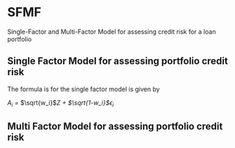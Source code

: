 # SFMF
Single-Factor and Multi-Factor Model for assessing credit risk for a loan portfolio

## Single Factor Model for assessing portfolio credit risk
The formula is for the single factor model is given by

$A_i$ = $\sqrt{w_i}$*Z + $\sqrt{1-w_i}$*$\epsilon_i$

## Multi Factor Model for assessing portfolio credit risk
